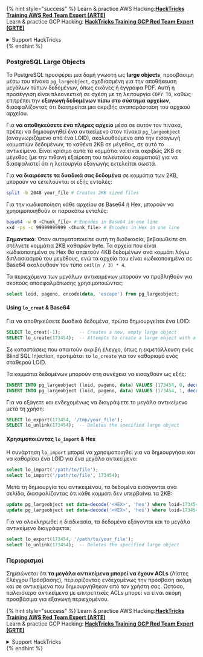 {% hint style="success" %}
Learn & practice AWS Hacking:<img src="/.gitbook/assets/arte.png" alt="" data-size="line">[**HackTricks Training AWS Red Team Expert (ARTE)**](https://training.hacktricks.xyz/courses/arte)<img src="/.gitbook/assets/arte.png" alt="" data-size="line">\
Learn & practice GCP Hacking: <img src="/.gitbook/assets/grte.png" alt="" data-size="line">[**HackTricks Training GCP Red Team Expert (GRTE)**<img src="/.gitbook/assets/grte.png" alt="" data-size="line">](https://training.hacktricks.xyz/courses/grte)

<details>

<summary>Support HackTricks</summary>

* Check the [**subscription plans**](https://github.com/sponsors/carlospolop)!
* **Join the** 💬 [**Discord group**](https://discord.gg/hRep4RUj7f) or the [**telegram group**](https://t.me/peass) or **follow** us on **Twitter** 🐦 [**@hacktricks\_live**](https://twitter.com/hacktricks\_live)**.**
* **Share hacking tricks by submitting PRs to the** [**HackTricks**](https://github.com/carlospolop/hacktricks) and [**HackTricks Cloud**](https://github.com/carlospolop/hacktricks-cloud) github repos.

</details>
{% endhint %}

### PostgreSQL Large Objects

Το PostgreSQL προσφέρει μια δομή γνωστή ως **large objects**, προσβάσιμη μέσω του πίνακα `pg_largeobject`, σχεδιασμένη για την αποθήκευση μεγάλων τύπων δεδομένων, όπως εικόνες ή έγγραφα PDF. Αυτή η προσέγγιση είναι πλεονεκτική σε σχέση με τη λειτουργία `COPY TO`, καθώς επιτρέπει την **εξαγωγή δεδομένων πίσω στο σύστημα αρχείων**, διασφαλίζοντας ότι διατηρείται μια ακριβής αναπαράσταση του αρχικού αρχείου.

Για **να αποθηκεύσετε ένα πλήρες αρχείο** μέσα σε αυτόν τον πίνακα, πρέπει να δημιουργηθεί ένα αντικείμενο στον πίνακα `pg_largeobject` (αναγνωριζόμενο από ένα LOID), ακολουθούμενο από την εισαγωγή κομματιών δεδομένων, το καθένα 2KB σε μέγεθος, σε αυτό το αντικείμενο. Είναι κρίσιμο αυτά τα κομμάτια να είναι ακριβώς 2KB σε μέγεθος (με την πιθανή εξαίρεση του τελευταίου κομματιού) για να διασφαλιστεί ότι η λειτουργία εξαγωγής εκτελείται σωστά.

Για **να διαιρέσετε τα δυαδικά σας δεδομένα** σε κομμάτια των 2KB, μπορούν να εκτελούνται οι εξής εντολές:
```bash
split -b 2048 your_file # Creates 2KB sized files
```
Για την κωδικοποίηση κάθε αρχείου σε Base64 ή Hex, μπορούν να χρησιμοποιηθούν οι παρακάτω εντολές:
```bash
base64 -w 0 <Chunk_file> # Encodes in Base64 in one line
xxd -ps -c 99999999999 <Chunk_file> # Encodes in Hex in one line
```
**Σημαντικό**: Όταν αυτοματοποιείτε αυτή τη διαδικασία, βεβαιωθείτε ότι στέλνετε κομμάτια 2KB καθαρών byte. Τα αρχεία που είναι κωδικοποιημένα σε Hex θα απαιτούν 4KB δεδομένων ανά κομμάτι λόγω διπλασιασμού του μεγέθους, ενώ τα αρχεία που είναι κωδικοποιημένα σε Base64 ακολουθούν τον τύπο `ceil(n / 3) * 4`.

Τα περιεχόμενα των μεγάλων αντικειμένων μπορούν να προβληθούν για σκοπούς αποσφαλμάτωσης χρησιμοποιώντας:
```sql
select loid, pageno, encode(data, 'escape') from pg_largeobject;
```
#### Using `lo_creat` & Base64

Για να αποθηκεύσετε δυαδικά δεδομένα, πρώτα δημιουργείται ένα LOID:
```sql
SELECT lo_creat(-1);       -- Creates a new, empty large object
SELECT lo_create(173454);  -- Attempts to create a large object with a specific OID
```
Σε καταστάσεις που απαιτούν ακριβή έλεγχο, όπως η εκμετάλλευση ενός Blind SQL Injection, προτιμάται το `lo_create` για τον καθορισμό ενός σταθερού LOID.

Τα κομμάτια δεδομένων μπορούν στη συνέχεια να εισαχθούν ως εξής:
```sql
INSERT INTO pg_largeobject (loid, pageno, data) VALUES (173454, 0, decode('<B64 chunk1>', 'base64'));
INSERT INTO pg_largeobject (loid, pageno, data) VALUES (173454, 1, decode('<B64 chunk2>', 'base64'));

```
Για να εξάγετε και ενδεχομένως να διαγράψετε το μεγάλο αντικείμενο μετά τη χρήση:
```sql
SELECT lo_export(173454, '/tmp/your_file');
SELECT lo_unlink(173454);  -- Deletes the specified large object
```
#### Χρησιμοποιώντας `lo_import` & Hex

Η συνάρτηση `lo_import` μπορεί να χρησιμοποιηθεί για να δημιουργήσει και να καθορίσει ένα LOID για ένα μεγάλο αντικείμενο:
```sql
select lo_import('/path/to/file');
select lo_import('/path/to/file', 173454);
```
Μετά τη δημιουργία του αντικειμένου, τα δεδομένα εισάγονται ανά σελίδα, διασφαλίζοντας ότι κάθε κομμάτι δεν υπερβαίνει τα 2KB:
```sql
update pg_largeobject set data=decode('<HEX>', 'hex') where loid=173454 and pageno=0;
update pg_largeobject set data=decode('<HEX>', 'hex') where loid=173454 and pageno=1;
```
Για να ολοκληρωθεί η διαδικασία, τα δεδομένα εξάγονται και το μεγάλο αντικείμενο διαγράφεται:
```sql
select lo_export(173454, '/path/to/your_file');
select lo_unlink(173454);  -- Deletes the specified large object
```
### Περιορισμοί

Σημειώνεται ότι **τα μεγάλα αντικείμενα μπορεί να έχουν ACLs** (Λίστες Ελέγχου Πρόσβασης), περιορίζοντας ενδεχομένως την πρόσβαση ακόμη και σε αντικείμενα που δημιουργήθηκαν από τον χρήστη σας. Ωστόσο, παλαιότερα αντικείμενα με επιτρεπτικές ACLs μπορεί να είναι ακόμη προσβάσιμα για εξαγωγή περιεχομένου.

{% hint style="success" %}
Learn & practice AWS Hacking:<img src="/.gitbook/assets/arte.png" alt="" data-size="line">[**HackTricks Training AWS Red Team Expert (ARTE)**](https://training.hacktricks.xyz/courses/arte)<img src="/.gitbook/assets/arte.png" alt="" data-size="line">\
Learn & practice GCP Hacking: <img src="/.gitbook/assets/grte.png" alt="" data-size="line">[**HackTricks Training GCP Red Team Expert (GRTE)**<img src="/.gitbook/assets/grte.png" alt="" data-size="line">](https://training.hacktricks.xyz/courses/grte)

<details>

<summary>Support HackTricks</summary>

* Check the [**subscription plans**](https://github.com/sponsors/carlospolop)!
* **Join the** 💬 [**Discord group**](https://discord.gg/hRep4RUj7f) or the [**telegram group**](https://t.me/peass) or **follow** us on **Twitter** 🐦 [**@hacktricks\_live**](https://twitter.com/hacktricks\_live)**.**
* **Share hacking tricks by submitting PRs to the** [**HackTricks**](https://github.com/carlospolop/hacktricks) and [**HackTricks Cloud**](https://github.com/carlospolop/hacktricks-cloud) github repos.

</details>
{% endhint %}
